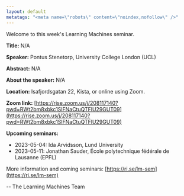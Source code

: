 ```yaml
---
layout: default
metatags: "<meta name=\"robots\" content=\"noindex,nofollow\" />"
---
```

Welcome to this week's Learning Machines seminar.

**Title:** N/A

**Speaker:** Pontus Stenetorp, University College London (UCL)

**Abstract:** N/A

**About the speaker:** N/A

**Location:** Isafjordsgatan 22, Kista, or online using Zoom.

**Zoom link:** [https://rise.zoom.us/j/208117140?pwd=RWt2bm8xbkc1SlFNaCtuQTFlU29GUT09](https://rise.zoom.us/j/208117140?pwd=RWt2bm8xbkc1SlFNaCtuQTFlU29GUT09)

**Upcoming seminars:**

* 2023-05-04: Ida Arvidsson, Lund University
* 2023-05-11: Jonathan Sauder, École polytechnique fédérale de Lausanne (EPFL)

More information and coming seminars: [https://ri.se/lm-sem](https://ri.se/lm-sem)

-- The Learning Machines Team

